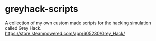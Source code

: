 # greyhack-scripts
A collection of my own custom made scripts for the hacking simulation called Grey Hack.
https://store.steampowered.com/app/605230/Grey_Hack/
